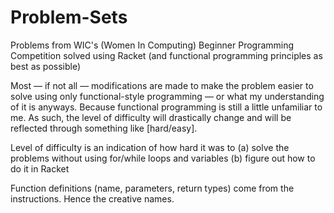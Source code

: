# Problem-Sets

Problems from WIC's (Women In Computing) Beginner Programming Competition solved using Racket (and functional programming principles as best as possible)

Most — if not all — modifications are made to make the problem easier to solve using only functional-style programming — or what my understanding of it is anyways. Because functional programming is still a little unfamiliar to me. As such, the level of difficulty will drastically change and will be reflected through something like [hard/easy].

Level of difficulty is an indication of how hard it was to
  (a) solve the problems without using for/while loops and variables
  (b) figure out how to do it in Racket

Function definitions (name, parameters, return types) come from the instructions. Hence the creative names.

